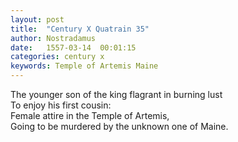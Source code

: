 ```yaml
---
layout: post
title:  "Century X Quatrain 35"
author: Nostradamus
date:   1557-03-14  00:01:15
categories: century x
keywords: Temple of Artemis Maine
---
```

The younger son of the king flagrant in burning lust  
To enjoy his first cousin:  
Female attire in the Temple of Artemis,  
Going to be murdered by the unknown one of Maine.